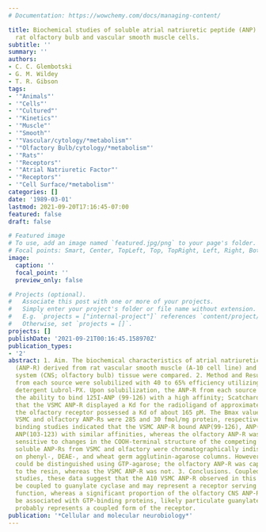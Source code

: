 ```yaml
---
# Documentation: https://wowchemy.com/docs/managing-content/

title: Biochemical studies of soluble atrial natriuretic peptide (ANP) receptors from
  rat olfactory bulb and vascular smooth muscle cells.
subtitle: ''
summary: ''
authors:
- C. C. Glembotski
- G. M. Wildey
- T. R. Gibson
tags:
- '"Animals"'
- '"Cells"'
- '"Cultured"'
- '"Kinetics"'
- '"Muscle"'
- '"Smooth"'
- '"Vascular/cytology/*metabolism"'
- '"Olfactory Bulb/cytology/*metabolism"'
- '"Rats"'
- '"Receptors"'
- '"Atrial Natriuretic Factor"'
- '"Receptors"'
- '"Cell Surface/*metabolism"'
categories: []
date: '1989-03-01'
lastmod: 2021-09-20T17:16:45-07:00
featured: false
draft: false

# Featured image
# To use, add an image named `featured.jpg/png` to your page's folder.
# Focal points: Smart, Center, TopLeft, Top, TopRight, Left, Right, BottomLeft, Bottom, BottomRight.
image:
  caption: ''
  focal_point: ''
  preview_only: false

# Projects (optional).
#   Associate this post with one or more of your projects.
#   Simply enter your project's folder or file name without extension.
#   E.g. `projects = ["internal-project"]` references `content/project/deep-learning/index.md`.
#   Otherwise, set `projects = []`.
projects: []
publishDate: '2021-09-21T00:16:45.158970Z'
publication_types:
- '2'
abstract: 1. Aim. The biochemical characteristics of atrial natriuretic peptide receptors
  (ANP-R) derived from rat vascular smooth muscle (A-10 cell line) and central nervous
  system (CNS; olfactory bulb) tissue were compared. 2. Method and Results. ANP-Rs
  from each source were solubilized with 40 to 65% efficiency utilizing the nonionic
  detergent Lubrol-PX. Upon solubilization, the ANP-R from each source maintained
  the ability to bind 125I-ANP (99-126) with a high affinity; Scatchard analysis indicated
  that the VSMC ANP-R displayed a Kd for the radioligand of approximately 10 pM, whereas
  the olfactory receptor possessed a Kd of about 165 pM. The Bmax values for the soluble
  VSMC and olfactory ANP-Rs were 285 and 30 fmol/mg protein, respectively. Competition
  binding studies indicated that the VSMC ANP-R bound ANP(99-126), ANP(103-126), and
  ANP(103-123) with similar affinities, whereas the olfactory ANP-R was much more
  sensitive to changes in the COOH-terminal structure of the competing peptide. The
  soluble ANP-Rs from VSMC and olfactory were chromatographically indistinguishable
  on phenyl-, DEAE-, and wheat germ agglutinin-agarose columns. However, the ANP-Rs
  could be distinguished using GTP-agarose; the olfactory ANP-R was capable of binding
  to the resin, whereas the VSMC ANP-R was not. 3. Conclusions. Coupled with other
  studies, these data suggest that the A10 VSMC ANP-R observed in this study may not
  be coupled to guanylate cyclase and may represent a receptor serving a clearance
  function, whereas a significant proportion of the olfactory CNS ANP-R appears to
  be associated with GTP-binding proteins, likely particulate guanylate cyclase, and
  probably represents a coupled form of the receptor.
publication: '*Cellular and molecular neurobiology*'
---
```

